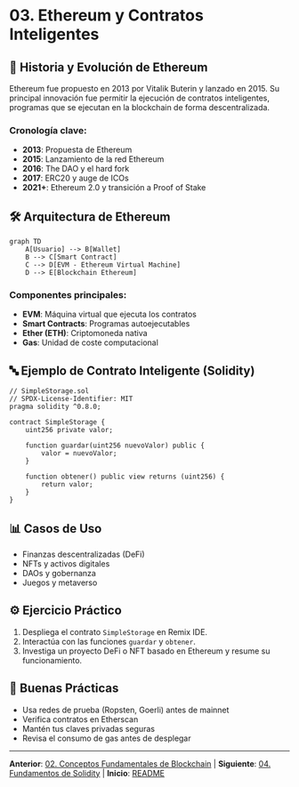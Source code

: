 # 03. Ethereum y Contratos Inteligentes

## 🌟 Historia y Evolución de Ethereum

Ethereum fue propuesto en 2013 por Vitalik Buterin y lanzado en 2015. Su principal innovación fue permitir la ejecución de contratos inteligentes, programas que se ejecutan en la blockchain de forma descentralizada.

### Cronología clave:
- **2013**: Propuesta de Ethereum
- **2015**: Lanzamiento de la red Ethereum
- **2016**: The DAO y el hard fork
- **2017**: ERC20 y auge de ICOs
- **2021+**: Ethereum 2.0 y transición a Proof of Stake

## 🛠️ Arquitectura de Ethereum

```mermaid
graph TD
	A[Usuario] --> B[Wallet]
	B --> C[Smart Contract]
	C --> D[EVM - Ethereum Virtual Machine]
	D --> E[Blockchain Ethereum]
```

### Componentes principales:
- **EVM**: Máquina virtual que ejecuta los contratos
- **Smart Contracts**: Programas autoejecutables
- **Ether (ETH)**: Criptomoneda nativa
- **Gas**: Unidad de coste computacional

## 🔤 Ejemplo de Contrato Inteligente (Solidity)

```solidity
// SimpleStorage.sol
// SPDX-License-Identifier: MIT
pragma solidity ^0.8.0;

contract SimpleStorage {
	uint256 private valor;

	function guardar(uint256 nuevoValor) public {
		valor = nuevoValor;
	}

	function obtener() public view returns (uint256) {
		return valor;
	}
}
```

## 📊 Casos de Uso

- Finanzas descentralizadas (DeFi)
- NFTs y activos digitales
- DAOs y gobernanza
- Juegos y metaverso

## ⚙️ Ejercicio Práctico

1. Despliega el contrato `SimpleStorage` en Remix IDE.
2. Interactúa con las funciones `guardar` y `obtener`.
3. Investiga un proyecto DeFi o NFT basado en Ethereum y resume su funcionamiento.

## 🎯 Buenas Prácticas

- Usa redes de prueba (Ropsten, Goerli) antes de mainnet
- Verifica contratos en Etherscan
- Mantén tus claves privadas seguras
- Revisa el consumo de gas antes de desplegar

---

**Anterior**: [02. Conceptos Fundamentales de Blockchain](./02-conceptos.md) | **Siguiente**: [04. Fundamentos de Solidity](./04-fundamentos-solidity.md) | **Inicio**: [README](../README.md)
